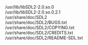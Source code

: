 /usr/lib/libSDL2-2.0.so.0  
/usr/lib/libSDL2-2.0.so.0.2.1  
/usr/share/doc/SDL2  
/usr/share/doc/SDL2/BUGS.txt  
/usr/share/doc/SDL2/COPYING.txt  
/usr/share/doc/SDL2/CREDITS.txt  
/usr/share/doc/SDL2/README-SDL.txt  
